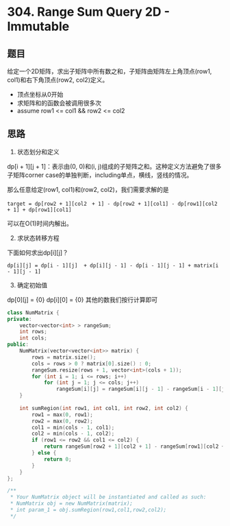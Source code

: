 # 304. Range Sum Query 2D - Immutable
## 题目
给定一个2D矩阵，求出子矩阵中所有数之和，子矩阵由矩阵左上角顶点(row1, col1)和右下角顶点(row2, col2)定义。

 - 顶点坐标从0开始
 - 求矩阵和的函数会被调用很多次
 - assume row1 <= col1 && row2 <= col2

## 思路
1. 状态划分和定义

dp[i + 1][j + 1]：表示由(0, 0)和(i, j)组成的子矩阵之和。这种定义方法避免了很多子矩阵corner case的单独判断，including单点，横线，竖线的情况。

那么任意给定(row1, col1)和(row2, col2)，我们需要求解的是

`target = dp[row2 + 1][col2　+ 1] - dp[row2 + 1][col1] - dp[row1][col2 + 1] + dp[row1][col1]`

可以在O(1)时间内解出。

2. 求状态转移方程

下面如何求出dp[i][j]？

`dp[i][j] = dp[i - 1][j]  + dp[i][j - 1] - dp[i - 1][j - 1] + matrix[i - 1][j - 1]`

3. 确定初始值

dp[0][j] = {0}
dp[i][0] = {0}
其他的数我们按行计算即可

```C++
class NumMatrix {
private:
    vector<vector<int> > rangeSum;
    int rows;
    int cols;
public:
    NumMatrix(vector<vector<int>> matrix) {
        rows = matrix.size();
        cols = rows > 0 ? matrix[0].size() : 0;
        rangeSum.resize(rows + 1, vector<int>(cols + 1));
        for (int i = 1; i <= rows; i++)
            for (int j = 1; j <= cols; j++)
                rangeSum[i][j] = rangeSum[i][j - 1] - rangeSum[i - 1][j - 1] + rangeSum[i - 1][j] + matrix[i - 1][j - 1];
    }
    
    int sumRegion(int row1, int col1, int row2, int col2) {
        row1 = max(0, row1);
        row2 = max(0, row2);
        col1 = min(cols - 1, col1);
        col2 = min(cols - 1, col2);
        if (row1 <= row2 && col1 <= col2) {
            return rangeSum[row2 + 1][col2 + 1] - rangeSum[row1][col2 + 1] - rangeSum[row2 + 1][col1] + rangeSum[row1][col1];
        } else {
            return 0;
        }
    }
};

/**
 * Your NumMatrix object will be instantiated and called as such:
 * NumMatrix obj = new NumMatrix(matrix);
 * int param_1 = obj.sumRegion(row1,col1,row2,col2);
 */
```

